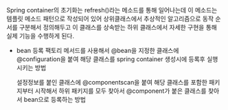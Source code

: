 
Spring container의 초기화는 refresh()라는 메소드를 통해 일어나는데 이 메소드는 템플릿 메소드 패턴으로 작성되어 있어 상위클래스에서 추상적인 알고리즘으로 동작 순서를 구분해서 정의해두고 이 클래스를 상속받는 하위 클래스에서 자세한 구현을 통해 실제 기능을 수행하게 된다. 

- bean 등록
	팩토리 메서드를 사용해서 @bean을 지정한 클래스에 @configuration을 붙여 해당 클래스를 spring container 생성시에 등록후 실행시키는 방법
	 
	설정정보를 붙인 클래스에 @componentscan을 붙여 해당 클래스를 포함한 패키지부터 시작해서 하위 패키지를 모두 찾아서 @component가 붙은 클래스를 찾아서 bean으로 등록하는 방법

